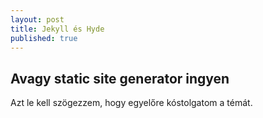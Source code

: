 ```yaml
---
layout: post
title: Jekyll és Hyde
published: true
---
```


## Avagy static site generator ingyen

Azt le kell szögezzem, hogy egyelőre kóstolgatom a témát. 
